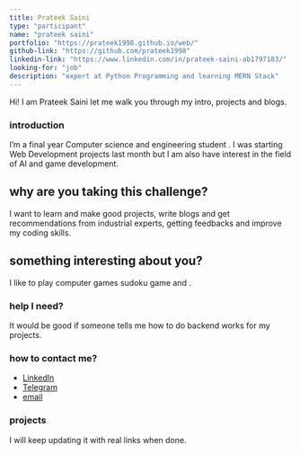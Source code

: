 ```yaml
---
title: Prateek Saini
type: "participant"
name: "prateek saini"
portfolio: "https://prateek1998.github.io/web/"
github-link: "https://github.com/prateek1998"
linkedin-link: "https://www.linkedin.com/in/prateek-saini-ab1797183/"
looking-for: "job"
description: "expert at Python Programming and learning MERN Stack"
---
```


Hi! I am Prateek Saini let me walk you through my intro, projects and blogs.

### introduction

I’m a final year Computer science and engineering student . I was starting Web Development projects last month but I am also have interest in the field of AI and game development.
## why are you taking this challenge?

I want to learn and make good projects, write blogs and get recommendations from industrial experts, getting feedbacks and improve my coding skills.

## something interesting about you?

I like to play computer games sudoku game and .

### help I need?

It would be good if someone tells me how to do backend works for my projects.

### how to contact me?

- [LinkedIn](https://www.linkedin.com/in/prateek-saini-ab1797183)
- [Telegram](https://telegram.me/prateeksaini)
- [email](mailto:pratiiksaini@gmail.com)
### projects

I will keep updating it with real links when done.
<!-- <!-- 
My projects:

#### binder: tinder for books

_description_ do you wish to meet people who have read the same book so that you can talk hours about the same book? Try this.

_stack_ Made in React with hooks and context. This is written in typescript. Backend is powered by Express and MongoDB.

_hosted link_ https://binder.netlify.com

_github link_ https://github.com/tanaypratap/binder

#### another project

_description_

_stack_ 

### blogs

same as projects, I will keep updating my blogs as and when done.

#### why I liked GraphQL over REST?

_description_ I will write something really nice here so that you feel like reading my blog.

_link_ https://dev.to/some-imaginary-link -->
